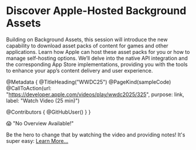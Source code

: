 # Discover Apple-Hosted Background Assets

Building on Background Assets, this session will introduce the new capability to download asset packs of content for games and other applications. Learn how Apple can host these asset packs for you or how to manage self-hosting options. We’ll delve into the native API integration and the corresponding App Store implementations, providing you with the tools to enhance your app’s content delivery and user experience.


@Metadata {
   @TitleHeading("WWDC25")
   @PageKind(sampleCode)
   @CallToAction(url: "https://developer.apple.com/videos/play/wwdc2025/325", purpose: link, label: "Watch Video (25 min)")

   @Contributors {
      @GitHubUser(<replace this with your GitHub handle>)
   }
}

😱 "No Overview Available!"

Be the hero to change that by watching the video and providing notes! It's super easy:
 [Learn More…](https://wwdcnotes.com/documentation/wwdcnotes/contributing)

